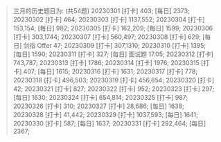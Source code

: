 > 三月的历史题目为: (共54题)
> 20230301 [打卡] 403; [每日] 2373; 
> 20230302 [打卡] 464; 
> 20230303 [打卡] 1137,552; 
> 20230304 [打卡] 153,154; [每日] 982; 
> 20230305 [打卡] 162,209; [每日] 1599; 
> 20230306 [打卡] 303,1744; 
> 20230307 [打卡] 560,497; 
> 20230308 [打卡] 629; [每日] 剑指 Offer 47; 
> 20230309 [打卡] 307,1310; 
> 20230310 [打卡] 1395; [每日] 1590; 
> 20230311 [打卡] 327; [每日] 面试题 17.05; 
> 20230312 [打卡] 743,787; 
> 20230313 [打卡] 1786; 
> 20230314 [打卡] 1976; 
> 20230315 [打卡] 407; [每日] 1615; 
> 20230316 [打卡] 1631; 
> 20230317 [打卡] 778; 
> 20230318 [打卡] 496,503; 
> 20230319 [打卡] 456,654; 
> 20230320 [打卡] 42; 
> 20230321 [打卡] 827; 
> 20230322 [打卡] 952; 
> 20230323 [打卡] 297; [每日] 1630; 
> 20230324 [打卡] 654,814; 
> 20230325 [打卡] 987; 
> 20230326 [打卡] 310; 
> 20230327 [打卡] 28,686; [每日] 1638; 
> 20230328 [打卡] 41,442; 
> 20230329 [打卡] 1037,593; [每日] 1641; 
> 20230330 [打卡] 587; [每日] 1637; 
> 20230331 [打卡] 292,464; [每日] 2367; 